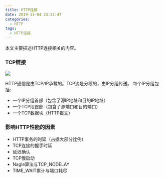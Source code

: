 ```yaml
---
title: HTTP连接
date: 2019-11-04 23:32:47
categories:
  - HTTP
tags:
  - HTTP连接
---
```


本文主要描述HTTP连接相关的内容。

<!-- more -->

### TCP链接

![](/medias/http-connect/1.png)

HTTP通信是由TCP/IP承载的。TCP流是分段的，由IP分组传送。
每个IP分组包括:
- 一个IP分组首部（包含了源IP地址和目的IP地址）
- 一个TCP段首部（包含了源端口和目的端口）
- 一个TCP数据块（HTTP报文）

### 影响HTTP性能的因素
- HTTP事务的时延（占据大部分比例）
- TCP连接的握手时延
- 延迟确认
- TCP慢启动
- Nagle算法与TCP_NODELAY
- TIME_WAIT累计与端口耗尽
